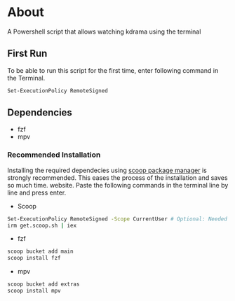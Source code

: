 # About
A Powershell script that allows watching kdrama using the terminal
## First Run
To be able to run this script for the first time, enter following command in the Terminal.
```sh
Set-ExecutionPolicy RemoteSigned
```
## Dependencies

- fzf  
- mpv  

### Recommended Installation

Installing the required dependecies using [scoop package manager](https://scoop.sh/) is strongly recommended. This eases the process of the installation and saves so much time. website. Paste the following commands in the terminal line by line and press enter.

- Scoop
```sh
Set-ExecutionPolicy RemoteSigned -Scope CurrentUser # Optional: Needed to run a remote script the first time
irm get.scoop.sh | iex
```
- fzf
```sh
scoop bucket add main
scoop install fzf
```
- mpv
```sh
scoop bucket add extras
scoop install mpv
```




